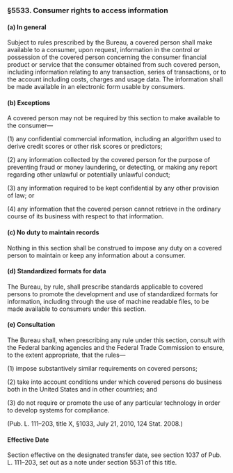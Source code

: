 ### §5533. Consumer rights to access information ###

#### (a) In general ####

Subject to rules prescribed by the Bureau, a covered person shall make available to a consumer, upon request, information in the control or possession of the covered person concerning the consumer financial product or service that the consumer obtained from such covered person, including information relating to any transaction, series of transactions, or to the account including costs, charges and usage data. The information shall be made available in an electronic form usable by consumers.

#### (b) Exceptions ####

A covered person may not be required by this section to make available to the consumer—

(1) any confidential commercial information, including an algorithm used to derive credit scores or other risk scores or predictors;

(2) any information collected by the covered person for the purpose of preventing fraud or money laundering, or detecting, or making any report regarding other unlawful or potentially unlawful conduct;

(3) any information required to be kept confidential by any other provision of law; or

(4) any information that the covered person cannot retrieve in the ordinary course of its business with respect to that information.

#### (c) No duty to maintain records ####

Nothing in this section shall be construed to impose any duty on a covered person to maintain or keep any information about a consumer.

#### (d) Standardized formats for data ####

The Bureau, by rule, shall prescribe standards applicable to covered persons to promote the development and use of standardized formats for information, including through the use of machine readable files, to be made available to consumers under this section.

#### (e) Consultation ####

The Bureau shall, when prescribing any rule under this section, consult with the Federal banking agencies and the Federal Trade Commission to ensure, to the extent appropriate, that the rules—

(1) impose substantively similar requirements on covered persons;

(2) take into account conditions under which covered persons do business both in the United States and in other countries; and

(3) do not require or promote the use of any particular technology in order to develop systems for compliance.

(Pub. L. 111–203, title X, §1033, July 21, 2010, 124 Stat. 2008.)

#### Effective Date ####

Section effective on the designated transfer date, see section 1037 of Pub. L. 111–203, set out as a note under section 5531 of this title.